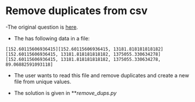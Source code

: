 # Remove duplicates from csv
-The original question is [here](https://stackoverflow.com/questions/53019461/remove-characters-and-duplicates-from-csv-file-and-write-to-new-file/53019575#53019575).

- The has following data in a file:
```
[152.60115606936415][152.60115606936415, 13181.818181818182][152.60115606936415, 13181.818181818182, 1375055.330634278][152.60115606936415, 13181.818181818182, 1375055.330634278, 89.06882591093118]
```
- The user wants to read this file and remove duplicates and create a new file from unique values.

- The solution is given in ***remove_dups.py*

